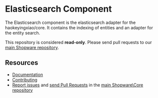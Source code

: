 Elasticsearch Component
==============

The Elasticsearch component is the elasticsearch adapter for the haokeyingxiao/core.
It contains the indexing of entities and an adapter for the entity search.

This repository is considered **read-only**. Please send pull requests
to our [main Shopware repository](https://github.com/shopware/shopware).

Resources
---------

  * [Documentation](https://developer.haokeyingxiao.com)
  * [Contributing](https://developer.haokeyingxiao.com/docs/resources/guidelines/code/contribution.html)
  * [Report issues](https://github.com/shopware/shopware/issues) and
    [send Pull Requests](https://github.com/shopware/shopware/pulls)
    in the [main Shopware\Core repository](https://github.com/shopware/shopware)
